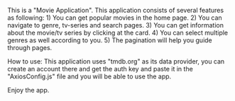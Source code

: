 
This is a "Movie Application".
This application consists of several features as following:
    1) You can get popular movies in the home page.
    2) You can navigate to genre, tv-series and search pages.
    3) You can get information about the movie/tv series by clicking at the card.
    4) You can select multiple genres as well according to you.
    5) The pagination will help you guide through pages.

How to use:
    This application uses "tmdb.org" as its data provider, you can create an account there and get the auth key and paste it in the "AxiosConfig.js" file and you will be able to use the app.

Enjoy the app.